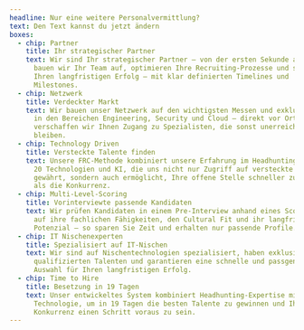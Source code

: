 ```yaml
---
headline: Nur eine weitere Personalvermittlung?
text: Den Text kannst du jetzt ändern
boxes:
  - chip: Partner
    title: Ihr strategischer Partner
    text: Wir sind Ihr strategischer Partner – von der ersten Sekunde an. Gemeinsam
      bauen wir Ihr Team auf, optimieren Ihre Recruiting-Prozesse und sichern
      Ihren langfristigen Erfolg – mit klar definierten Timelines und
      Milestones.
  - chip: Netzwerk
    title: Verdeckter Markt
    text: Wir bauen unser Netzwerk auf den wichtigsten Messen und exklusiven Events
      in den Bereichen Engineering, Security und Cloud – direkt vor Ort. So
      verschaffen wir Ihnen Zugang zu Spezialisten, die sonst unerreichbar
      bleiben.
  - chip: Technology Driven
    title: Versteckte Talente finden
    text: Unsere FRC-Methode kombiniert unsere Erfahrung im Headhunting mit mehr als
      20 Technologien und KI, die uns nicht nur Zugriff auf versteckte Talente
      gewährt, sondern auch ermöglicht, Ihre offene Stelle schneller zu besetzen
      als die Konkurrenz.
  - chip: Multi-Level-Scoring
    title: Vorinterviewte passende Kandidaten
    text: Wir prüfen Kandidaten in einem Pre-Interview anhand eines Scoring-Modells
      auf ihre fachlichen Fähigkeiten, den Cultural Fit und ihr langfristiges
      Potenzial – so sparen Sie Zeit und erhalten nur passende Profile.
  - chip: IT Nischenexperten
    title: Spezialisiert auf IT-Nischen
    text: Wir sind auf Nischentechnologien spezialisiert, haben exklusiven Zugang zu
      qualifizierten Talenten und garantieren eine schnelle und passgenaue
      Auswahl für Ihren langfristigen Erfolg.
  - chip: Time to Hire
    title: Besetzung in 19 Tagen
    text: Unser entwickeltes System kombiniert Headhunting-Expertise mit modernster
      Technologie, um in 19 Tagen die besten Talente zu gewinnen und Ihrer
      Konkurrenz einen Schritt voraus zu sein.
---
```

